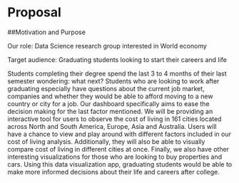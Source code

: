 # Proposal

##Motivation and Purpose

Our role: Data Science research group interested in World economy

Target audience: Graduating students looking to start their careers and life

Students completing their degree spend the last 3 to 4 months of their last semester wondering: what next? Students who are looking to work after graduating especially have questions about the current job market, companies and whether they would be able to afford moving to a new country or city for a job. Our dashboard specifically aims to ease the decision making for the last factor mentioned. We will be providing an interactive tool for users to observe the cost of living in 161 cities located across North and South America, Europe, Asia and Australia. Users will have a chance to view and play around with different factors included in our cost of living analysis. Additionally, they will also be able to visually compare cost of living in different cities at once. Finally, we also have other interesting visualizations for those who are looking to buy properties and cars. Using this data visualization app, graduating students would be able to make more informed decisions about their life and careers after college. 
